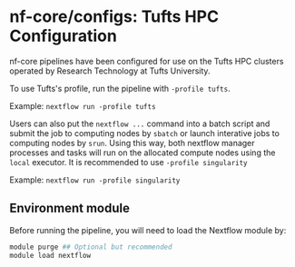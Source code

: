 # nf-core/configs: Tufts HPC Configuration

nf-core pipelines have been configured for use on the Tufts HPC clusters operated by Research Technology at Tufts University.

To use Tufts's profile, run the pipeline with `-profile tufts`. 

Example: `nextflow run -profile tufts`

Users can also put the `nextflow ...` command into a batch script and submit the job to computing nodes by `sbatch` or launch interative jobs to computing nodes by `srun`. Using this way, both nextflow manager processes and tasks will run on the allocated compute nodes using the `local` executor. It is recommended to use `-profile singularity`

Example: `nextflow run -profile singularity`

## Environment module

Before running the pipeline, you will need to load the Nextflow module by:

```bash
module purge ## Optional but recommended
module load nextflow
```
